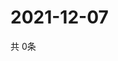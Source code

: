 # 2021-12-07
  共 0条

  <!-- BEGIN -->
  <!-- 最后更新时间Tue Dec 07 2021 08:06:47 GMT+0000 (Coordinated Universal Time) -->
  
  <!-- END -->
  
  